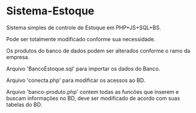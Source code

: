 # Sistema-Estoque
Sistema simples de controle de Estoque em PHP+JS+SQL+BS. 

Pode ser totalmente modificado conforme sua necessidade.

Os produtos do banco de dados podem ser alterados conforme o ramo da empresa.

Arquivo 'BancoEstoque.sql' para importar os dados do Banco.

Arquivo 'conecta.php' para modificar os acessos ao BD.

Arquivo 'banco-produto.php' contem todas as funcões que inserem e buscam informações no BD, deve ser modificado de acordo com suas tabelas do BD.
